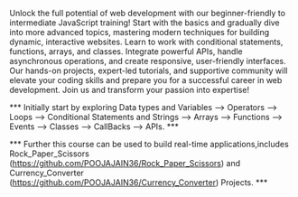 Unlock the full potential of web development with our beginner-friendly to intermediate JavaScript training! Start with the basics and gradually dive into more advanced topics, mastering modern techniques for building dynamic, interactive websites. Learn to work with conditional statements, functions, arrays, and classes. Integrate powerful APIs, handle asynchronous operations, and create responsive, user-friendly interfaces. Our hands-on projects, expert-led tutorials, and supportive community will elevate your coding skills and prepare you for a successful career in web development. Join us and transform your passion into expertise!

*** Initially start by exploring Data types and Variables --> Operators --> Loops --> Conditional Statements and Strings --> Arrays --> Functions --> Events --> Classes --> CallBacks --> APIs. ***

*** Further this course can be used to build real-time applications,includes Rock_Paper_Scissors (https://github.com/POOJAJAIN36/Rock_Paper_Scissors) and Currency_Converter (https://github.com/POOJAJAIN36/Currency_Converter) Projects. ***

